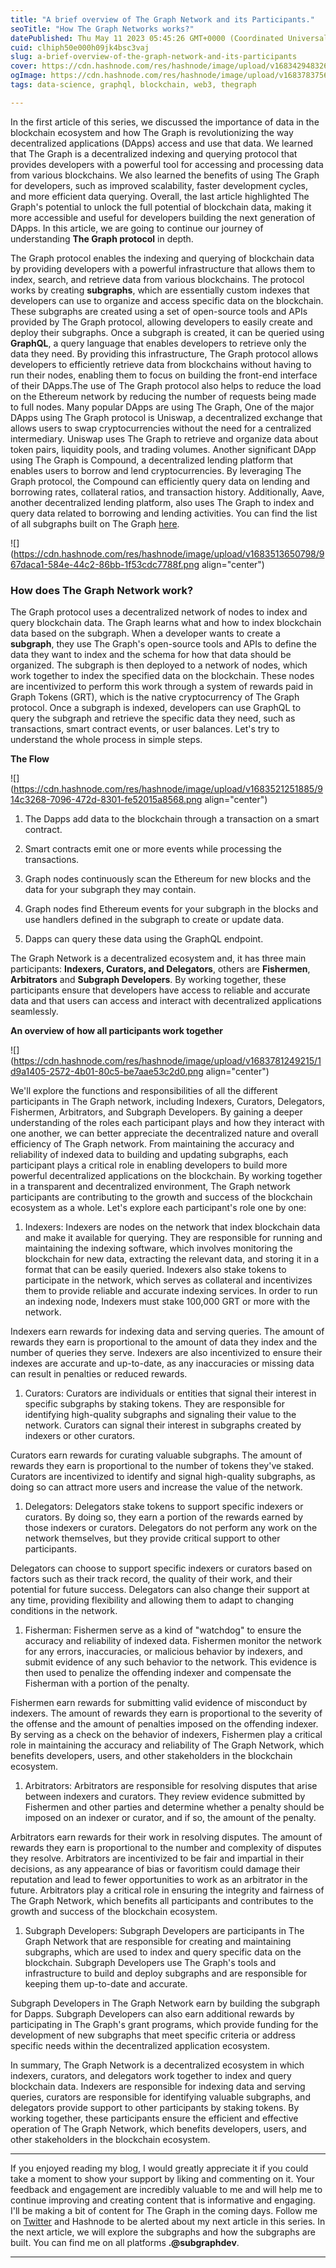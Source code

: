```yaml
---
title: "A brief overview of The Graph Network and its Participants."
seoTitle: "How The Graph Networks works?"
datePublished: Thu May 11 2023 05:45:26 GMT+0000 (Coordinated Universal Time)
cuid: clhiph50e000h09jk4bsc3vaj
slug: a-brief-overview-of-the-graph-network-and-its-participants
cover: https://cdn.hashnode.com/res/hashnode/image/upload/v1683429483263/cc81455c-fae2-41a1-9d2f-e57ba854b3e5.png
ogImage: https://cdn.hashnode.com/res/hashnode/image/upload/v1683783756413/5bfd10ac-9e7b-4ce1-89d1-2ff68e22c4fb.png
tags: data-science, graphql, blockchain, web3, thegraph

---
```


In the first article of this series, we discussed the importance of data in the blockchain ecosystem and how The Graph is revolutionizing the way decentralized applications (DApps) access and use that data. We learned that The Graph is a decentralized indexing and querying protocol that provides developers with a powerful tool for accessing and processing data from various blockchains. We also learned the benefits of using The Graph for developers, such as improved scalability, faster development cycles, and more efficient data querying. Overall, the last article highlighted The Graph's potential to unlock the full potential of blockchain data, making it more accessible and useful for developers building the next generation of DApps. In this article, we are going to continue our journey of understanding **The Graph protocol** in depth.

The Graph protocol enables the indexing and querying of blockchain data by providing developers with a powerful infrastructure that allows them to index, search, and retrieve data from various blockchains. The protocol works by creating **subgraphs**, which are essentially custom indexes that developers can use to organize and access specific data on the blockchain. These subgraphs are created using a set of open-source tools and APIs provided by The Graph protocol, allowing developers to easily create and deploy their subgraphs. Once a subgraph is created, it can be queried using **GraphQL**, a query language that enables developers to retrieve only the data they need. By providing this infrastructure, The Graph protocol allows developers to efficiently retrieve data from blockchains without having to run their nodes, enabling them to focus on building the front-end interface of their DApps.The use of The Graph protocol also helps to reduce the load on the Ethereum network by reducing the number of requests being made to full nodes. Many popular DApps are using The Graph, One of the major DApps using The Graph protocol is Uniswap, a decentralized exchange that allows users to swap cryptocurrencies without the need for a centralized intermediary. Uniswap uses The Graph to retrieve and organize data about token pairs, liquidity pools, and trading volumes. Another significant DApp using The Graph is Compound, a decentralized lending platform that enables users to borrow and lend cryptocurrencies. By leveraging The Graph protocol, the Compound can efficiently query data on lending and borrowing rates, collateral ratios, and transaction history. Additionally, Aave, another decentralized lending platform, also uses The Graph to index and query data related to borrowing and lending activities. You can find the list of all subgraphs built on The Graph [here](https://thegraph.com/explorer).

![](https://cdn.hashnode.com/res/hashnode/image/upload/v1683513650798/967daca1-584e-44c2-86bb-1f53cdc7788f.png align="center")

### How does The Graph Network work?

The Graph protocol uses a decentralized network of nodes to index and query blockchain data. The Graph learns what and how to index blockchain data based on the subgraph. When a developer wants to create a **subgraph**, they use The Graph's open-source tools and APIs to define the data they want to index and the schema for how that data should be organized. The subgraph is then deployed to a network of nodes, which work together to index the specified data on the blockchain. These nodes are incentivized to perform this work through a system of rewards paid in Graph Tokens (GRT), which is the native cryptocurrency of The Graph protocol. Once a subgraph is indexed, developers can use GraphQL to query the subgraph and retrieve the specific data they need, such as transactions, smart contract events, or user balances. Let's try to understand the whole process in simple steps.

**The Flow**

![](https://cdn.hashnode.com/res/hashnode/image/upload/v1683521251885/914c3268-7096-472d-8301-fe52015a8568.png align="center")

1. The Dapps add data to the blockchain through a transaction on a smart contract.
    
2. Smart contracts emit one or more events while processing the transactions.
    
3. Graph nodes continuously scan the Ethereum for new blocks and the data for your subgraph they may contain.
    
4. Graph nodes find Ethereum events for your subgraph in the blocks and use handlers defined in the subgraph to create or update data.
    
5. Dapps can query these data using the GraphQL endpoint.
    

The Graph Network is a decentralized ecosystem and, it has three main participants: **Indexers, Curators, and Delegators**, others are **Fishermen**, **Arbitrators** and **Subgraph Developers**. By working together, these participants ensure that developers have access to reliable and accurate data and that users can access and interact with decentralized applications seamlessly.

**An overview of how all participants work together**

![](https://cdn.hashnode.com/res/hashnode/image/upload/v1683781249215/1d9a1405-2572-4b01-80c5-be7aae53c2d0.png align="center")

We'll explore the functions and responsibilities of all the different participants in The Graph network, including Indexers, Curators, Delegators, Fishermen, Arbitrators, and Subgraph Developers. By gaining a deeper understanding of the roles each participant plays and how they interact with one another, we can better appreciate the decentralized nature and overall efficiency of The Graph network. From maintaining the accuracy and reliability of indexed data to building and updating subgraphs, each participant plays a critical role in enabling developers to build more powerful decentralized applications on the blockchain. By working together in a transparent and decentralized environment, The Graph network participants are contributing to the growth and success of the blockchain ecosystem as a whole. Let's explore each participant's role one by one:

1. Indexers: Indexers are nodes on the network that index blockchain data and make it available for querying. They are responsible for running and maintaining the indexing software, which involves monitoring the blockchain for new data, extracting the relevant data, and storing it in a format that can be easily queried. Indexers also stake tokens to participate in the network, which serves as collateral and incentivizes them to provide reliable and accurate indexing services. In order to run an indexing node, Indexers must stake 100,000 GRT or more with the network.
    

Indexers earn rewards for indexing data and serving queries. The amount of rewards they earn is proportional to the amount of data they index and the number of queries they serve. Indexers are also incentivized to ensure their indexes are accurate and up-to-date, as any inaccuracies or missing data can result in penalties or reduced rewards.

1. Curators: Curators are individuals or entities that signal their interest in specific subgraphs by staking tokens. They are responsible for identifying high-quality subgraphs and signaling their value to the network. Curators can signal their interest in subgraphs created by indexers or other curators.
    

Curators earn rewards for curating valuable subgraphs. The amount of rewards they earn is proportional to the number of tokens they've staked. Curators are incentivized to identify and signal high-quality subgraphs, as doing so can attract more users and increase the value of the network.

1. Delegators: Delegators stake tokens to support specific indexers or curators. By doing so, they earn a portion of the rewards earned by those indexers or curators. Delegators do not perform any work on the network themselves, but they provide critical support to other participants.
    

Delegators can choose to support specific indexers or curators based on factors such as their track record, the quality of their work, and their potential for future success. Delegators can also change their support at any time, providing flexibility and allowing them to adapt to changing conditions in the network.

1. Fisherman: Fishermen serve as a kind of "watchdog" to ensure the accuracy and reliability of indexed data. Fishermen monitor the network for any errors, inaccuracies, or malicious behavior by indexers, and submit evidence of any such behavior to the network. This evidence is then used to penalize the offending indexer and compensate the Fisherman with a portion of the penalty.
    

Fishermen earn rewards for submitting valid evidence of misconduct by indexers. The amount of rewards they earn is proportional to the severity of the offense and the amount of penalties imposed on the offending indexer. By serving as a check on the behavior of indexers, Fishermen play a critical role in maintaining the accuracy and reliability of The Graph Network, which benefits developers, users, and other stakeholders in the blockchain ecosystem.

1. Arbitrators: Arbitrators are responsible for resolving disputes that arise between indexers and curators. They review evidence submitted by Fishermen and other parties and determine whether a penalty should be imposed on an indexer or curator, and if so, the amount of the penalty.
    

Arbitrators earn rewards for their work in resolving disputes. The amount of rewards they earn is proportional to the number and complexity of disputes they resolve. Arbitrators are incentivized to be fair and impartial in their decisions, as any appearance of bias or favoritism could damage their reputation and lead to fewer opportunities to work as an arbitrator in the future. Arbitrators play a critical role in ensuring the integrity and fairness of The Graph Network, which benefits all participants and contributes to the growth and success of the blockchain ecosystem.

1. Subgraph Developers: Subgraph Developers are participants in The Graph Network that are responsible for creating and maintaining subgraphs, which are used to index and query specific data on the blockchain. Subgraph Developers use The Graph's tools and infrastructure to build and deploy subgraphs and are responsible for keeping them up-to-date and accurate.
    

Subgraph Developers in The Graph Network earn by building the subgraph for Dapps. Subgraph Developers can also earn additional rewards by participating in The Graph's grant programs, which provide funding for the development of new subgraphs that meet specific criteria or address specific needs within the decentralized application ecosystem.

In summary, The Graph Network is a decentralized ecosystem in which indexers, curators, and delegators work together to index and query blockchain data. Indexers are responsible for indexing data and serving queries, curators are responsible for identifying valuable subgraphs, and delegators provide support to other participants by staking tokens. By working together, these participants ensure the efficient and effective operation of The Graph Network, which benefits developers, users, and other stakeholders in the blockchain ecosystem.

---

If you enjoyed reading my blog, I would greatly appreciate it if you could take a moment to show your support by liking and commenting on it. Your feedback and engagement are incredibly valuable to me and will help me to continue improving and creating content that is informative and engaging. I'll be making a bit of content for The Graph in the coming days. Follow me on [Twitter](https://twitter.com/subgraphdev) and Hashnode to be alerted about my next article in this series. In the next article, we will explore the subgraphs and how the subgraphs are built. You can find me on all platforms **.@subgraphdev**.

---